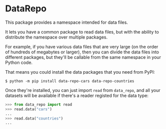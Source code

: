 # DataRepo

This package provides a namespace intended for data files.

It lets you have a common package to read data files, but with the ability to distribute the namespace over multiple packages.

For example, if you have various data files that are very large (on the order of hundreds of megabytes or larger), then you can divide the data files into different packages, but they'll be callable from the same namespace in your Python code.

That means you could install the data packages that you need from PyPI:

```shell
$ python -m pip install data-repo-cars data-repo-countries
```

Once they're installed, you can just import `read` from `data_repo`, and all your datasets will be available if there's a reader registed for the data type:

```python
>>> from data_repo import read
>>> read.data("cars")
...
>>> read.data("countries")
...
```
